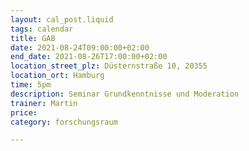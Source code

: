 ```yaml
---
layout: cal_post.liquid
tags: calendar
title: GAB
date: 2021-08-24T09:00:00+02:00
end_date: 2021-08-26T17:00:00+02:00
location_street_plz: Düsternstraße 10, 20355
location_ort: Hamburg
time: 5pm
description: Seminar Grundkenntnisse und Moderation
trainer: Martin
price: 
category: forschungsraum

---
```


